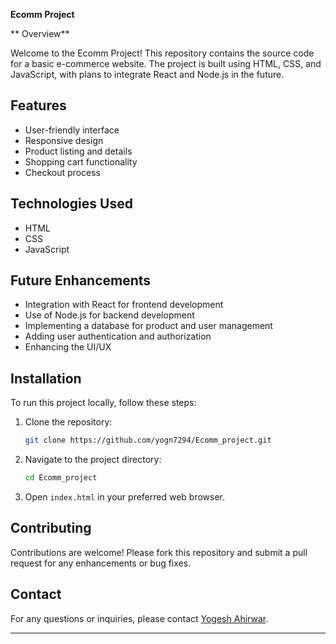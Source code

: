 
**Ecomm Project**

** Overview**

Welcome to the Ecomm Project! This repository contains the source code for a basic e-commerce website. The project is built using HTML, CSS, and JavaScript, with plans to integrate React and Node.js in the future.

## Features

- User-friendly interface
- Responsive design
- Product listing and details
- Shopping cart functionality
- Checkout process

## Technologies Used

- HTML
- CSS
- JavaScript

## Future Enhancements

- Integration with React for frontend development
- Use of Node.js for backend development
- Implementing a database for product and user management
- Adding user authentication and authorization
- Enhancing the UI/UX

## Installation

To run this project locally, follow these steps:

1. Clone the repository:

   ```bash
   git clone https://github.com/yogn7294/Ecomm_project.git
   ```

2. Navigate to the project directory:

   ```bash
   cd Ecomm_project
   ```

3. Open `index.html` in your preferred web browser.

## Contributing

Contributions are welcome! Please fork this repository and submit a pull request for any enhancements or bug fixes.


## Contact

For any questions or inquiries, please contact [Yogesh Ahirwar](mailto:yogeshahirwar6261@gmail.com).

---
